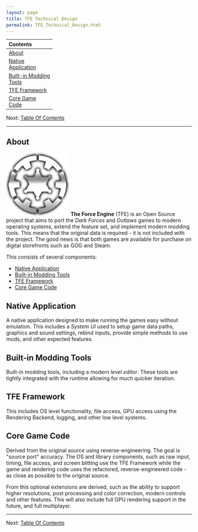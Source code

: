 ```yaml
---
layout: page
title: TFE Technical Design
permalink: TFE_Technical_Design.html
---
```


<style>
    table {
        width: 25%;
    }
</style>

| Contents |
|:------|
| [About](#about) |
| [Native Application](#native-application) |
| [Built-in Modding Tools](#built-in-modding-tools) |
| [TFE Framework](#tfe-framework) |
| [Core Game Code](#core-game-code) |

Next: [Table Of Contents](TFE_Table_of_contents.md)

---

## About
![Logo](TFE_TitleLogo_Alpha_171.png)
**The Force Engine** (TFE) is an Open Source project that aims to port the *Dark Forces* and *Outlaws* games to modern operating systems, extend the feature set, and implement modern modding tools. This means that the original data is required - it is not included with the project. The good news is that both games are available for purchase on digital storefronts such as GOG and Steam.

This consists of several components:
* [Native Application](#native-application)
* [Built-in Modding Tools](#built-in-modding-tools)
* [TFE Framework](#tfe-framework)
* [Core Game Code](#core-game-code)

## Native Application
A native application designed to make running the games easy without emulation. This includes a *System UI* used to setup game data paths, graphics and sound settings, rebind inputs, provide simple methods to use mods, and other expected features.

## Built-in Modding Tools
Built-in modding tools, including a modern *level editor*. These tools are tightly integrated with the runtime allowing for much quicker iteration.

## TFE Framework
 This includes OS level functionality, file access, GPU access using the Rendering Backend, logging, and other low level systems.

## Core Game Code
Derived from the original source using reverse-engineering. The goal is "source port" accuracy. The OS and library components, such as raw input, timing, file access, and screen blitting use the TFE Framework while the game and rendering code uses the refactored, reverse-engineered code - as close as possible to the original source.

From this optional extensions are derived, such as the ability to support higher resolutions, post processing and color correction, modern controls and other features. This will also include full GPU rendering support in the future, and full multiplayer.

---

Next: [Table Of Contents](TFE_Table_of_contents.md)
